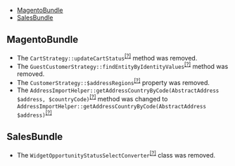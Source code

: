 - [MagentoBundle](#magentobundle)
- [SalesBundle](#salesbundle)

MagentoBundle
-------------
* The `CartStrategy::updateCartStatus`<sup>[[?]](https://github.com/oroinc/crm/tree/1.4.0/src/Oro/Bundle/MagentoBundle/ImportExport/Strategy/CartStrategy.php#L335 "Oro\Bundle\MagentoBundle\ImportExport\Strategy\CartStrategy::updateCartStatus")</sup> method was removed.
* The `GuestCustomerStrategy::findEntityByIdentityValues`<sup>[[?]](https://github.com/oroinc/crm/tree/1.4.0/src/Oro/Bundle/MagentoBundle/ImportExport/Strategy/GuestCustomerStrategy.php#L128 "Oro\Bundle\MagentoBundle\ImportExport\Strategy\GuestCustomerStrategy::findEntityByIdentityValues")</sup> method was removed.
* The `CustomerStrategy::$addressRegions`<sup>[[?]](https://github.com/oroinc/crm/tree/1.4.0/src/Oro/Bundle/MagentoBundle/ImportExport/Strategy/CustomerStrategy.php#L23 "Oro\Bundle\MagentoBundle\ImportExport\Strategy\CustomerStrategy::$addressRegions")</sup> property was removed.
* The `AddressImportHelper::getAddressCountryByCode(AbstractAddress $address, $countryCode)`<sup>[[?]](https://github.com/oroinc/crm/tree/1.4.0/src/Oro/Bundle/MagentoBundle/ImportExport/Strategy/StrategyHelper/AddressImportHelper.php#L126 "Oro\Bundle\MagentoBundle\ImportExport\Strategy\StrategyHelper\AddressImportHelper")</sup> method was changed to `AddressImportHelper::getAddressCountryByCode(AbstractAddress $address)`<sup>[[?]](https://github.com/oroinc/crm/tree/1.5.0/src/Oro/Bundle/MagentoBundle/ImportExport/Strategy/StrategyHelper/AddressImportHelper.php#L124 "Oro\Bundle\MagentoBundle\ImportExport\Strategy\StrategyHelper\AddressImportHelper")</sup>

SalesBundle
-----------
* The `WidgetOpportunityStatusSelectConverter`<sup>[[?]](https://github.com/oroinc/crm/tree/1.4.0/src/Oro/Bundle/SalesBundle/Dashboard/Converters/WidgetOpportunityStatusSelectConverter.php#L13 "Oro\Bundle\SalesBundle\Dashboard\Converters\WidgetOpportunityStatusSelectConverter")</sup> class was removed.


